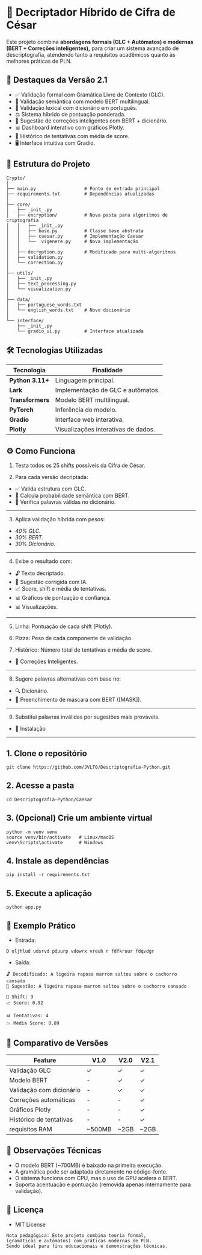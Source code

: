 # 🔐 Decriptador Híbrido de Cifra de César

Este projeto combina **abordagens formais (GLC + Autômatos) e modernas (BERT + Correções inteligentes),** para criar um sistema avançado de descriptografia, atendendo tanto a requisitos acadêmicos quanto às melhores práticas de PLN.

## 🌟 Destaques da Versão 2.1
- ✅ Validação formal com Gramática Livre de Contexto (GLC).
- 🤖 Validação semântica com modelo BERT multilingual.
- 📖 Validação lexical com dicionário em português.
- ⚖️ Sistema híbrido de pontuação ponderada.
- 🧠 Sugestão de correções inteligentes com BERT + dicionário.
- 📊 Dashboard interativo com gráficos Plotly.
- 🧾 Histórico de tentativas com média de score.
- 🖥️ Interface intuitiva com Gradio.


## 📁 Estrutura do Projeto
```
Crypto/
│
├── main.py                  # Ponto de entrada principal
├── requirements.txt         # Dependências atualizadas
│
├── core/
│   ├── _init_.py
│   ├── encryption/          # Nova pasta para algoritmos de criptografia
│   │   ├── _init_.py
│   │   ├── base.py          # Classe base abstrata
│   │   ├── caesar.py        # Implementação Caesar
│   │   └──  vigenere.py     # Nova implementação
│   │
│   ├── decryption.py        # Modificado para multi-algoritmos
│   ├── validation.py      
│   └── correction.py      
│
├── utils/
│   ├── _init_.py
│   ├── text_processing.py 
│   └── visualization.py   
│
├── data/
│   ├── portuguese_words.txt
│   └── english_words.txt    # Novo dicionário
│
└── interface/
    ├── _init_.py
    └── gradio_ui.py         # Interface atualizada
```
## 🛠️ Tecnologias Utilizadas
| Tecnologia | Finalidade |
|------------|------------|
|**Python 3.11+**|Linguagem principal.|
|**Lark**|Implementação de GLC e autômatos.|
|**Transformers**|Modelo BERT multilingual.|
|**PyTorch**|Inferência do modelo.|
|**Gradio**|Interface web interativa.|
|**Plotly**|Visualizações interativas de dados.|

## ⚙️ Como Funciona

1. Testa todos os 25 shifts possíveis da Cifra de César.

2. Para cada versão decriptada:

- ✅ Valida estrutura com GLC.
- 🧠 Calcula probabilidade semântica com BERT.
- 📖 Verifica palavras válidas no dicionário.
---
3. Aplica validação híbrida com pesos:

- *40% GLC.*
- *30% BERT.*
- *30% Dicionário.*
---
4. Exibe o resultado com:

- 🔓 Texto decriptado.
- 🔧 Sugestão corrigida com IA.
- 📈 Score, shift e média de tentativas.
- 📊 Gráficos de pontuação e confiança.
- 📊 Visualizações.
---

5. Linha: Pontuação de cada shift (Plotly).

6. Pizza: Peso de cada componente de validação.

7. Histórico: Número total de tentativas e média de score.

- 🧠 Correções Inteligentes.
---

8. Sugere palavras alternativas com base no:
- 🔍 Dicionário.
- 🧠 Preenchimento de máscara com BERT ([MASK]).
---

9. Substitui palavras inválidas por sugestões mais prováveis.
- 🚀 Instalação
---

## 1. Clone o repositório
```
git clone https://github.com/JVLT0/Descriptografia-Python.git
```
## 2. Acesse a pasta
```
cd Descriptografia-Python/Caesar
```

## 3. (Opcional) Crie um ambiente virtual
```
python -m venv venv
source venv/bin/activate   # Linux/macOS
venv\Scripts\activate      # Windows
```

## 4. Instale as dependências
```
pip install -r requirements.txt
```

## 5. Execute a aplicação
```
python app.py
```
## 🧪 Exemplo Prático
- Entrada:
```
D oljhlud udsrvd pduurp vdowrx vreuh r fdfkruur fdqvdgr
```

- Saída:
```
🔓 Decodificado: A ligeira raposa marrom saltou sobre o cachorro cansado
🔧 Sugestão: A ligeira raposa marrom saltou sobre o cachorro cansado

🔐 Shift: 3
📈 Score: 0.92

📊 Tentativas: 4
📉 Média Score: 0.89
```
## 📄 Comparativo de Versões

|Feature|V1.0|V2.0|V2.1|
|-------|----|----|----|
|Validação GLC|	✓|	✓|	✓|
|Modelo BERT|	-|	✓|	✓|
|Validação com dicionário|	-|	✓|	✓|
|Correções automáticas|	-|	-|	✓|
|Gráficos Plotly|	-|	-|	✓|
|Histórico de tentativas|	-|	-|	✓|
|requisitos RAM| ~500MB| ~2GB| ~2GB|

## 📝 Observações Técnicas
- O modelo BERT (~700MB) é baixado na primeira execução.
- A gramática pode ser adaptada diretamente no código-fonte.
- O sistema funciona com CPU, mas o uso de GPU acelera o BERT.
- Suporta acentuação e pontuação (removida apenas internamente para validação).

## 📄 Licença
- MIT License
```
Nota pedagógica: Este projeto combina teoria formal,
(gramáticas e autômatos) com práticas modernas de PLN.
Sendo ideal para fins educacionais e demonstrações técnicas.
```